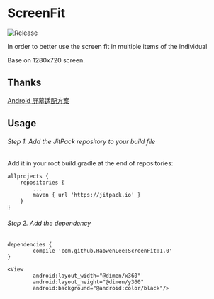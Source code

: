 # ScreenFit

![Release](https://jitpack.io/v/HaowenLee/ScreenFit.svg)

In order to better use the screen fit in multiple items of the individual

Base on 1280x720 screen.

## Thanks

[Android 屏幕适配方案](http://blog.csdn.net/lmj623565791/article/details/45460089)

## Usage

###### Step 1. Add the JitPack repository to your build file

Add it in your root build.gradle at the end of repositories:

```
allprojects {
    repositories {
        ...
        maven { url 'https://jitpack.io' }
    }
}
```

###### Step 2. Add the dependency

```
dependencies {
        compile 'com.github.HaowenLee:ScreenFit:1.0'
}

```

```
<View
        android:layout_width="@dimen/x360"
        android:layout_height="@dimen/y360"
        android:background="@android:color/black"/>
```